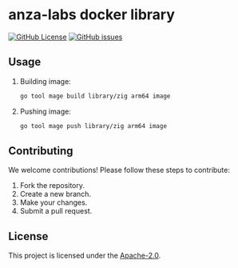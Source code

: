 # anza-labs docker library

[![GitHub License](https://img.shields.io/github/license/anza-labs/docker-library)][license]
[![GitHub issues](https://img.shields.io/github/issues/anza-labs/docker-library)](https://github.com/anza-labs/docker-library/issues)

## Usage

1. Building image:
    ```sh
    go tool mage build library/zig arm64 image
    ```

2. Pushing image:
    ```sh
    go tool mage push library/zig arm64 image
    ```

## Contributing

We welcome contributions! Please follow these steps to contribute:

1. Fork the repository.
2. Create a new branch.
3. Make your changes.
4. Submit a pull request.

## License

This project is licensed under the [Apache-2.0][license].

<!-- Resources -->

[license]: https://github.com/anza-labs/docker-library/blob/main/LICENSE
